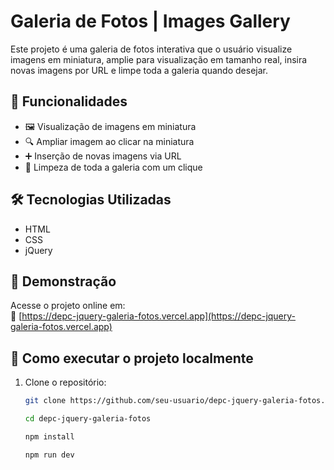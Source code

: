 # Galeria de Fotos | Images Gallery

Este projeto é uma galeria de fotos interativa que o usuário visualize imagens em miniatura, amplie para visualização em tamanho real, insira novas imagens por URL e limpe toda a galeria quando desejar.

## 🚀 Funcionalidades

- 🖼️ Visualização de imagens em miniatura
- 🔍 Ampliar imagem ao clicar na miniatura
- ➕ Inserção de novas imagens via URL
- 🧹 Limpeza de toda a galeria com um clique

## 🛠️ Tecnologias Utilizadas

- HTML
- CSS
- jQuery

## 📌 Demonstração

Acesse o projeto online em:  
🔗 [https://depc-jquery-galeria-fotos.vercel.app](https://depc-jquery-galeria-fotos.vercel.app)

## 📁 Como executar o projeto localmente

1. Clone o repositório:
   ```bash
   git clone https://github.com/seu-usuario/depc-jquery-galeria-fotos.git

   cd depc-jquery-galeria-fotos

   npm install

   npm run dev
   ```
